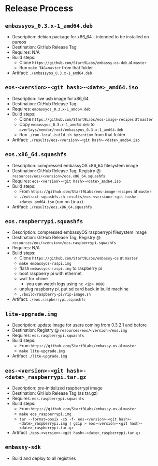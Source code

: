 # Release Process

## `embassyos_0.3.x-1_amd64.deb`

- Description: debian package for x86_64 - intended to be installed on pureos
- Destination: GitHub Release Tag
- Requires: N/A
- Build steps:
  - Clone `https://github.com/Start9Labs/embassy-os-deb` at `master`
  - Run `make TAG=master` from that folder
- Artifact: `./embassyos_0.3.x-1_amd64.deb`

## `eos-<version>-<git hash>-<date>_amd64.iso`

- Description: live usb image for x86_64
- Destination: GitHub Release Tag
- Requires: `embassyos_0.3.x-1_amd64.deb`
- Build steps:
  - Clone `https://github.com/Start9Labs/eos-image-recipes` at `master`
  - Copy `embassyos_0.3.x-1_amd64.deb` to
    `overlays/vendor/root/embassyos_0.3.x-1_amd64.deb`
  - Run `./run-local-build.sh byzantium` from that folder
- Artifact: `./results/eos-<version>-<git hash>-<date>_amd64.iso`

## `eos.x86_64.squashfs`

- Description: compressed embassyOS x86_64 filesystem image
- Destination: GitHub Release Tag, Registry @
  `resources/eos/<version>/eos.x86_64.squashfs`
- Requires: `eos-<version>-<git hash>-<date>_amd64.iso`
- Build steps:
  - From `https://github.com/Start9Labs/eos-image-recipes` at `master`
  - `./extract-squashfs.sh results/eos-<version>-<git hash>-<date>_amd64.iso` (run on Linux)
- Artifact: `./results/eos.x86_64.squashfs`

## `eos.raspberrypi.squashfs`

- Description: compressed embassyOS raspberrypi filesystem image
- Destination: GitHub Release Tag, Registry @
  `resources/eos/<version>/eos.raspberrypi.squashfs`
- Requires: N/A
- Build steps:
  - Clone `https://github.com/Start9Labs/embassy-os` at `master`
  - `make embassyos-raspi.img`
  - flash `embassyos-raspi.img` to raspberry pi
  - boot raspberry pi with ethernet
  - wait for chime
    - you can watch logs using `nc <ip> 8080`
  - unplug raspberry pi, put sd card back in build machine
  - `./build/raspberry-pi/rip-image.sh`
- Artifact: `./eos.raspberrypi.squashfs`

## `lite-upgrade.img`

- Description: update image for users coming from 0.3.2.1 and before
- Destination: Registry @ `resources/eos/<version>/eos.img`
- Requires: `eos.raspberrypi.squashfs`
- Build steps:
  - From `https://github.com/Start9Labs/embassy-os` at `master`
  - `make lite-upgrade.img`
- Artifact `./lite-upgrade.img`

## `eos-<version>-<git hash>-<date>_raspberrypi.tar.gz`

- Description: pre-initialized raspberrypi image
- Destination: GitHub Release Tag (as tar.gz)
- Requires: `eos.raspberrypi.squashfs`
- Build steps:
  - From `https://github.com/Start9Labs/embassy-os` at `master`
  - `make eos_raspberrypi.img`
  - `tar --format=posix -cS -f- eos-<version>-<git hash>-<date>_raspberrypi.img | gzip > eos-<version>-<git hash>-<date>_raspberrypi.tar.gz`
- Artifact `./eos-<version>-<git hash>-<date>_raspberrypi.tar.gz`

## `embassy-sdk`

- Build and deploy to all registries